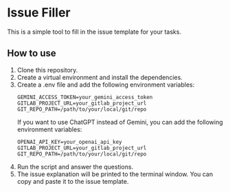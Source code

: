 # Issue Filler
This is a simple tool to fill in the issue template for your tasks.

## How to use
1. Clone this repository.
2. Create a virtual environment and install the dependencies.
3. Create a .env file and add the following environment variables:
    ```
    GEMINI_ACCESS_TOKEN=your_gemini_access_token
    GITLAB_PROJECT_URL=your_gitlab_project_url
    GIT_REPO_PATH=/path/to/your/local/git/repo
    ```
    If you want to use ChatGPT instead of Gemini, you can add the following environment variables:
    ```
    OPENAI_API_KEY=your_openai_api_key
    GITLAB_PROJECT_URL=your_gitlab_project_url
    GIT_REPO_PATH=/path/to/your/local/git/repo
    ```
4. Run the script and answer the questions.
5. The issue explanation will be printed to the terminal window. You can copy and paste it to the issue template.
